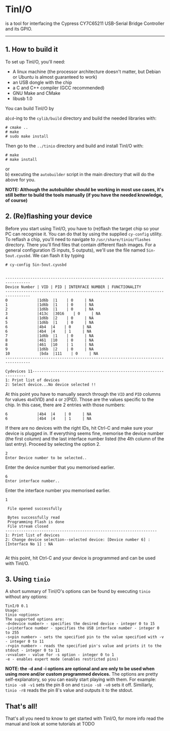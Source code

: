 # TinI/O

is a tool for interfacing the Cypress CY7C65211 USB-Serial Bridge Controller and its GPIO.

--------------------------------------------------------------------------------

## 1\. How to build it

To set up TinI/O, you'll need:

-   A linux machine (the processor architecture doesn't matter, but Debian or Ubuntu is almost guaranteed to work)
-   an USB dongle with the chip
-   a C and C++ compiler (GCC recommended)
-   GNU Make and CMake
-   libusb 1.0

You can build TinI/O by

a)`cd`-ing to the `cylib/build` directory and build the needed libraries with:

```
# cmake ..
# make
# sudo make install
```

Then go to the `../tinio` directory and build and install TinI/O with:

```
# make
# make install
```

or<br>
b) executing the `autobuilder` script in the main directory that will do the above for you.

**NOTE: Although the autobuilder should be working in most use cases, it's still better to build the tools manually (if you have the needed knowledge, of course)**

## 2\. (Re)flashing your device

Before you start using TinI/O, you have to (re)flash the target chip so your PC can recognise it. You can do that by using the supplied `cy-config` utility. To reflash a chip, you'll need to navigate to `/usr/share/tinio/flashes` directory. There you'll find files that contain different flash images.  For a general configuration (5 inputs, 5 outputs), we'll use the file named `5in-5out.cyusbd`. We can flash it by typing

```
# cy-config 5in-5out.cyusbd


---------------------------------------------------------------------------------
Device Number | VID | PID | INTERFACE NUMBER | FUNCTIONALITY
---------------------------------------------------------------------------------
0             |1d6b  |1    | 0     | NA
1             |1d6b  |1    | 0     | NA
2             |1d6b  |1    | 0     | NA
3             |413c  |3016    | 0     | NA
4             |1d6b  |2    | 0     | NA
5             |1d6b  |1    | 0     | NA
6             |4b4  |4    | 0     | NA
6             |4b4  |4    | 1     | NA
7             |1d6b  |1    | 0     | NA
8             |461  |10    | 0     | NA
8             |461  |10    | 1     | NA
9             |1d6b  |2    | 0     | NA
10             |bda  |111    | 0     | NA
---------------------------------------------------------------------------------

Cydevices 11-------------------------------------------------------------------
1: Print list of devices
2: Select device...No device selected !!
```

At this point you have to manually search through the `VID` and `PID` columns for values `4b4`(VID) and `4` or `2`(PID). Those are the values specific to the chip. In this case, there are 2 entries with those numbers:
```
6             |4b4  |4    | 0     | NA
6             |4b4  |4    | 1     | NA
```
If there are no devices with the right IDs, hit Ctrl-C and make sure your device is plugged in. If everything seems fine, memorise the device number (the first column) and the last interface number listed (the 4th column of the last entry). Proceed by selecting the option 2.
```
2
Enter Device number to be selected..

```
Enter the device number that you memorised earlier.
```
6
Enter interface number..
```
Enter the interface number you memorised earlier.
```
1

 File opened successfully

 Bytes successfully read
 Programming Flash is done
 File stream closed
-------------------------------------------------------------------
1: Print list of devices
2: Change device selection--selected device: [Device number 6] : [Interface No 1] : NA


```
At this point, hit Ctrl-C and your device is programmed and can be used with TinI/O.

## 3. Using `tinio`
A short summary of TinI/O's options can be found by executing `tinio` without any options:
```
TinI/0 0.1
Usage:
tinio <options>
The supported options are:
-d<device number> - specifies the desired device - integer 0 to 15
-i<interface number - specifies the USB interface number - integer 0 to 255
-s<pin number> - sets the specified pin to the value specified with -v  - integer 0 to 11
-r<pin number> - reads the specified pin's value and prints it to the stdout - integer 0 to 11
-v<value> - value for -s option - integer 0 to 1
-e - enables expert mode (enables restricted pins)
```
**NOTE: the -d and -i options are optional and are only to be used when using more and/or custom programmed devices.**
The options are pretty self-explanatory, so you can easily start playing with them. For example:
`tinio -s8 -v1` sets the pin 8 on and
`tinio -s8 -v0` sets it off.
Similiarly,
`tinio -r8` reads the pin 8's value and outputs it to the stdout.
## That's all!
That's all you need to know to get started with TinI/O, for more info read the manual and look at some tutorials at TODO

